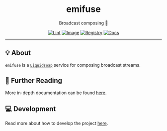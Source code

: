 <h1 align="center">emifuse</h1>

<div align="center">

Broadcast composing 🧼

[![Lint](https://github.com/radio-aktywne/emifuse/actions/workflows/lint.yaml/badge.svg)](https://github.com/radio-aktywne/emifuse/actions/workflows/lint.yaml)
[![Image](https://github.com/radio-aktywne/emifuse/actions/workflows/image.yaml/badge.svg)](https://github.com/radio-aktywne/emifuse/actions/workflows/image.yaml)
[![Registry](https://github.com/radio-aktywne/emifuse/actions/workflows/registry.yaml/badge.svg)](https://github.com/radio-aktywne/emifuse/actions/workflows/registry.yaml)
[![Docs](https://github.com/radio-aktywne/emifuse/actions/workflows/docs.yaml/badge.svg)](https://github.com/radio-aktywne/emifuse/actions/workflows/docs.yaml)

</div>

---

## 💡 About

`emifuse` is a [`Liquidsoap`](https://www.liquidsoap.info)
service for composing broadcast streams.

## 📄 Further Reading

More in-depth documentation can be found
[here](https://radio-aktywne.github.io/emifuse).

## 💻 Development

Read more about how to develop the project
[here](https://github.com/radio-aktywne/emifuse/blob/main/CONTRIBUTING.md).
